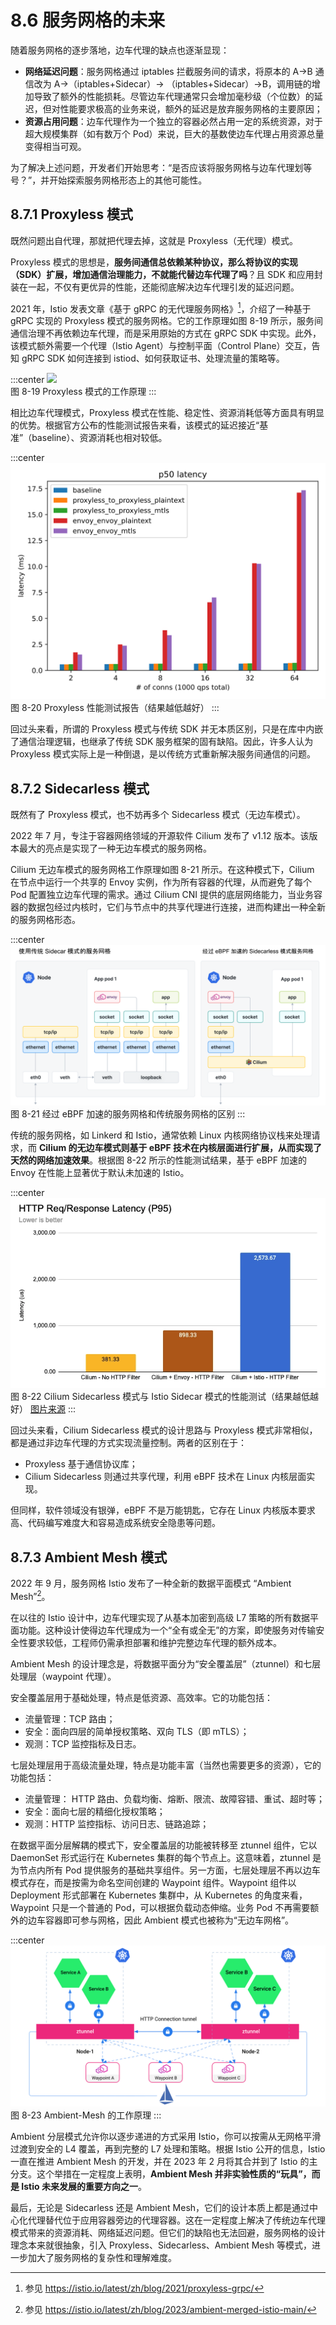 # 8.6 服务网格的未来

随着服务网格的逐步落地，边车代理的缺点也逐渐显现：

- **网络延迟问题**：服务网格通过 iptables 拦截服务间的请求，将原本的 A->B 通信改为 A->（iptables+Sidecar）-> （iptables+Sidecar）->B，调用链的增加导致了额外的性能损耗。尽管边车代理通常只会增加毫秒级（个位数）的延迟，但对性能要求极高的业务来说，额外的延迟是放弃服务网格的主要原因；
- **资源占用问题**：边车代理作为一个独立的容器必然占用一定的系统资源，对于超大规模集群（如有数万个 Pod）来说，巨大的基数使边车代理占用资源总量变得相当可观。

为了解决上述问题，开发者们开始思考：“是否应该将服务网格与边车代理划等号？”，并开始探索服务网格形态上的其他可能性。

## 8.7.1 Proxyless 模式

既然问题出自代理，那就把代理去掉，这就是 Proxyless（无代理）模式。

Proxyless 模式的思想是，**服务间通信总依赖某种协议，那么将协议的实现（SDK）扩展，增加通信治理能力，不就能代替边车代理了吗**？且 SDK 和应用封装在一起，不仅有更优异的性能，还能彻底解决边车代理引发的延迟问题。

2021 年，Istio 发表文章《基于 gRPC 的无代理服务网格》[^1]，介绍了一种基于 gRPC 实现的 Proxyless 模式的服务网格。它的工作原理如图 8-19 所示，服务间通信治理不再依赖边车代理，而是采用原始的方式在 gRPC SDK 中实现。此外，该模式额外需要一个代理（Istio Agent）与控制平面（Control Plane）交互，告知 gRPC SDK 如何连接到 istiod、如何获取证书、处理流量的策略等。

:::center
  ![](../assets/proxyless.svg)<br/>
 图 8-19 Proxyless 模式的工作原理
:::

相比边车代理模式，Proxyless 模式在性能、稳定性、资源消耗低等方面具有明显的优势。根据官方公布的性能测试报告来看，该模式的延迟接近“基准”（baseline）、资源消耗也相对较低。

:::center
  ![](../assets/latencies_p50.svg)<br/>
 图 8-20 Proxyless 性能测试报告（结果越低越好）
:::

回过头来看，所谓的 Proxyless 模式与传统 SDK 并无本质区别，只是在库中内嵌了通信治理逻辑，也继承了传统 SDK 服务框架的固有缺陷。因此，许多人认为 Proxyless 模式实际上是一种倒退，是以传统方式重新解决服务间通信的问题。

## 8.7.2 Sidecarless 模式

既然有了 Proxyless 模式，也不妨再多个 Sidecarless 模式（无边车模式）。

2022 年 7 月，专注于容器网络领域的开源软件 Cilium 发布了 v1.12 版本。该版本最大的亮点是实现了一种无边车模式的服务网格。

Cilium 无边车模式的服务网格工作原理如图 8-21 所示。在这种模式下，Cilium 在节点中运行一个共享的 Envoy 实例，作为所有容器的代理，从而避免了每个 Pod 配置独立边车代理的需求。通过 Cilium CNI 提供的底层网络能力，当业务容器的数据包经过内核时，它们与节点中的共享代理进行连接，进而构建出一种全新的服务网格形态。

:::center
  ![](../assets/sidecarless.svg)<br/>
 图 8-21 经过 eBPF 加速的服务网格和传统服务网格的区别
:::

传统的服务网格，如 Linkerd 和 Istio，通常依赖 Linux 内核网络协议栈来处理请求，而 **Cilium 的无边车模式则基于 eBPF 技术在内核层面进行扩展，从而实现了天然的网络加速效果**。根据图 8-22 所示的性能测试结果，基于 eBPF 加速的 Envoy 在性能上显著优于默认未加速的 Istio。

:::center
  ![](../assets/cilium-istio-benchmark.webp)<br/>
 图 8-22 Cilium Sidecarless 模式与 Istio Sidecar 模式的性能测试（结果越低越好） [图片来源](https://isovalent.com/blog/post/2022-05-03-servicemesh-security/)
:::


回过头来看，Cilium Sidecarless 模式的设计思路与 Proxyless 模式非常相似，都是通过非边车代理的方式实现流量控制。两者的区别在于：

- Proxyless 基于通信协议库；
- Cilium Sidecarless 则通过共享代理，利用 eBPF 技术在 Linux 内核层面实现。

但同样，软件领域没有银弹，eBPF 不是万能钥匙，它存在 Linux 内核版本要求高、代码编写难度大和容易造成系统安全隐患等问题。

## 8.7.3 Ambient Mesh 模式

2022 年 9 月，服务网格 Istio 发布了一种全新的数据平面模式 “Ambient Mesh”[^2]。

在以往的 Istio 设计中，边车代理实现了从基本加密到高级 L7 策略的所有数据平面功能。这种设计使得边车代理成为一个“全有或全无”的方案，即使服务对传输安全性要求较低，工程师仍需承担部署和维护完整边车代理的额外成本。

Ambient Mesh 的设计理念是，将数据平面分为“安全覆盖层”（ztunnel）和七层处理层（waypoint 代理）。

安全覆盖层用于基础处理，特点是低资源、高效率。它的功能包括：

- 流量管理：TCP 路由；
- 安全：面向四层的简单授权策略、双向 TLS（即 mTLS）；
- 观测：TCP 监控指标及日志。

七层处理层用于高级流量处理，特点是功能丰富（当然也需要更多的资源），它的功能包括：
- 流量管理： HTTP 路由、负载均衡、熔断、限流、故障容错、重试、超时等；
- 安全：面向七层的精细化授权策略；
- 观测：HTTP 监控指标、访问日志、链路追踪；


在数据平面分层解耦的模式下，安全覆盖层的功能被转移至 ztunnel 组件，它以 DaemonSet 形式运行在 Kubernetes 集群的每个节点上。这意味着，ztunnel 是为节点内所有 Pod 提供服务的基础共享组件。另一方面，七层处理层不再以边车模式存在，而是按需为命名空间创建的 Waypoint 组件。Waypoint 组件以 Deployment 形式部署在 Kubernetes 集群中，从 Kubernetes 的角度来看，Waypoint 只是一个普通的 Pod，可以根据负载动态伸缩。业务 Pod 不再需要额外的边车容器即可参与网格，因此 Ambient 模式也被称为“无边车网格”。

:::center
  ![](../assets/Ambient-Mesh.svg)<br/>
  图 8-23 Ambient-Mesh 的工作原理
:::

Ambient 分层模式允许你以逐步递进的方式采用 Istio，你可以按需从无网格平滑过渡到安全的 L4 覆盖，再到完整的 L7 处理和策略。根据 Istio 公开的信息，Istio 一直在推进 Ambient Mesh 的开发，并在 2023 年 2 月将其合并到了 Istio 的主分支。这个举措在一定程度上表明，**Ambient Mesh 并非实验性质的“玩具”，而是 Istio 未来发展的重要方向之一**。

最后，无论是 Sidecarless 还是 Ambient Mesh，它们的设计本质上都是通过中心化代理替代位于应用容器旁边的代理容器。这在一定程度上解决了传统边车代理模式带来的资源消耗、网络延迟问题。但它们的缺陷也无法回避，服务网格的设计理念本来就很抽象，引入 Proxyless、Sidecarless、Ambient Mesh 等模式，进一步加大了服务网格的复杂性和理解难度。

[^1]: 参见 https://istio.io/latest/zh/blog/2021/proxyless-grpc/
[^2]: 参见 https://istio.io/latest/zh/blog/2023/ambient-merged-istio-main/
